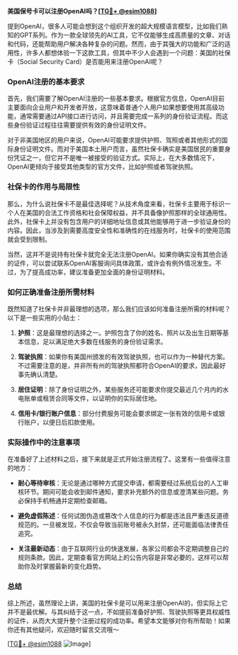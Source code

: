 **美国保号卡可以注册OpenAI吗？[[TG💪+ @esim1088](https://t.me/s/esim1088)]**

提到OpenAI，很多人可能会想到这个组织开发的超大规模语言模型，比如我们熟知的GPT系列。作为一款全球领先的AI工具，它不仅能够生成高质量的文章、对话和代码，还能帮助用户解决各种复杂的问题。然而，由于其强大的功能和广泛的适用性，许多人都想体验一下这款工具，但其中不少人会遇到一个问题：美国的社保卡（Social Security Card）是否能用来注册OpenAI呢？

### OpenAI注册的基本要求

首先，我们需要了解OpenAI注册的一些基本要求。根据官方信息，OpenAI目前主要面向企业用户和开发者开放，这意味着普通个人用户如果想要使用其高级功能，通常需要通过API接口进行访问，并且需要完成一系列的身份验证流程。而这些身份验证过程往往需要提供有效的身份证明文件。

对于非美国地区的用户来说，OpenAI可能要求提供护照、驾照或者其他形式的国际身份证明文件。而对于美国本土用户而言，虽然社保卡确实是美国居民的重要身份凭证之一，但它并不是唯一被接受的验证方式。实际上，在大多数情况下，OpenAI更倾向于接受其他类型的官方文件，比如护照或者驾驶执照。

### 社保卡的作用与局限性

那么，为什么说社保卡不是最佳选择呢？从技术角度来看，社保卡主要用于标识一个人在美国的合法工作资格和社会保障权益，并不具备像护照那样的全球通用性。此外，社保卡上并没有包含用户的详细地址信息或其他能够用于进一步验证身份的内容。因此，当涉及到需要高度安全性和准确性的在线服务时，社保卡的使用范围就会受到限制。

当然，这并不是说持有社保卡就完全无法注册OpenAI。如果你确实没有其他合适的证件，可以尝试联系OpenAI客服询问具体政策，或许会有例外情况发生。不过，为了提高成功率，建议准备更加全面的身份证明材料。

### 如何正确准备注册所需材料

既然知道了社保卡并非最理想的选项，那么我们应该如何准备注册所需的材料呢？以下是一些实用的小贴士：

1. **护照**：这是最理想的选择之一。护照包含了你的姓名、照片以及出生日期等基本信息，足以满足绝大多数在线服务的身份验证需求。
   
2. **驾驶执照**：如果你有美国州颁发的有效驾驶执照，也可以作为一种替代方案。不过需要注意的是，并非所有州的驾驶执照都符合OpenAI的要求，因此最好事先确认清楚。

3. **居住证明**：除了身份证明之外，某些服务还可能要求你提交最近几个月内的水电账单或租赁合同等文件，以证明你的实际居住地。

4. **信用卡/银行账户信息**：部分付费服务可能会要求绑定一张有效的信用卡或银行账户，以便日后扣款使用。

### 实际操作中的注意事项

在准备好了上述材料之后，接下来就是正式开始注册流程了。这里有一些值得注意的地方：

- **耐心等待审核**：无论是通过哪种方式提交申请，都需要经过系统后台的人工审核环节。期间可能会收到邮件通知，要求补充额外的信息或澄清某些问题。务必保持手机畅通并定期检查邮箱。
  
- **避免虚假陈述**：任何试图伪造或篡改个人信息的行为都是违法且严重违反道德规范的。一旦被发现，不仅会导致当前账号被永久封禁，还可能面临法律责任追究。

- **关注最新动态**：由于互联网行业的快速发展，各家公司都会不定期调整自己的规则条款。因此，定期查看官方网站上的公告内容是非常必要的，这样可以帮助你及时掌握最新的变化趋势。

### 总结

综上所述，虽然理论上讲，美国的社保卡是可以用来注册OpenAI的，但实际上它并不是最优解。与其纠结于这一点，不如提前准备好护照、驾驶执照等更具权威性的证件，从而大大提升整个注册过程的成功率。希望本文能够对你有所帮助！如果你还有其他疑问，欢迎随时留言交流哦～

[[TG💪+ @esim1088](https://t.me/s/esim1088) ![Image](https://i.postimg.cc/4NQfJmqS/Snipaste-2025-05-13-00-14-12.png)]